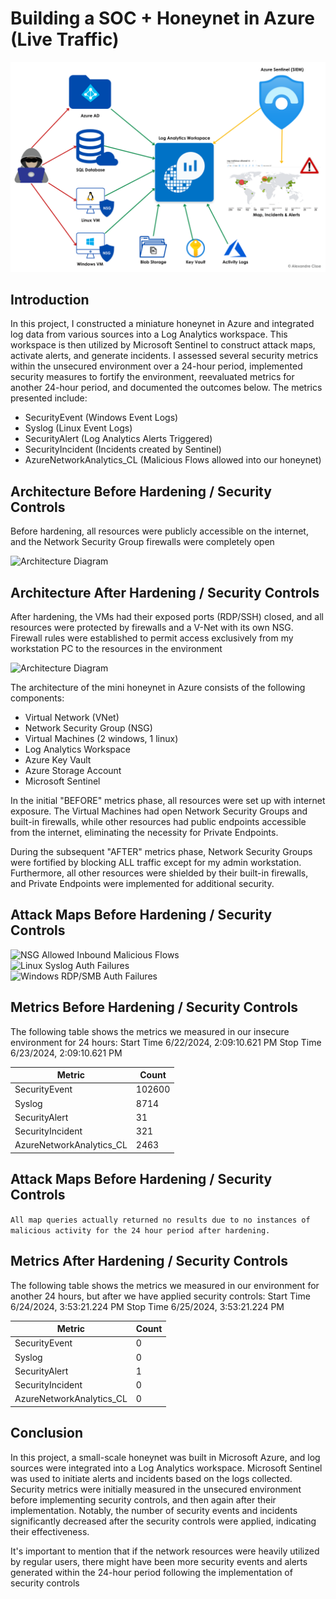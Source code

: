 # Building a SOC + Honeynet in Azure (Live Traffic)
![Cloud Honeynet / SOC](https://github.com/AntObiyan/Azure-SOC/blob/main/Azure%20Project%20Logo.png?raw=true)



## Introduction

In this project, I constructed a miniature honeynet in Azure and integrated log data from various sources into a Log Analytics workspace. This workspace is then utilized by Microsoft Sentinel to construct attack maps, activate alerts, and generate incidents. I assessed several security metrics within the unsecured environment over a 24-hour period, implemented security measures to fortify the environment, reevaluated metrics for another 24-hour period, and documented the outcomes below. The metrics presented include:

- SecurityEvent (Windows Event Logs)
- Syslog (Linux Event Logs)
- SecurityAlert (Log Analytics Alerts Triggered)
- SecurityIncident (Incidents created by Sentinel)
- AzureNetworkAnalytics_CL (Malicious Flows allowed into our honeynet)

## Architecture Before Hardening / Security Controls
Before hardening, all resources were publicly accessible on the internet, and the Network Security Group firewalls were completely open

![Architecture Diagram](https://i.imgur.com/aBDwnKb.jpg)

## Architecture After Hardening / Security Controls
After hardening, the VMs had their exposed ports (RDP/SSH) closed, and all resources were protected by firewalls and a V-Net with its own NSG. Firewall rules were established to permit access exclusively from my workstation PC to the resources in the environment

![Architecture Diagram](https://i.imgur.com/YQNa9Pp.jpg)

The architecture of the mini honeynet in Azure consists of the following components:

- Virtual Network (VNet)
- Network Security Group (NSG)
- Virtual Machines (2 windows, 1 linux)
- Log Analytics Workspace
- Azure Key Vault
- Azure Storage Account
- Microsoft Sentinel

In the initial "BEFORE" metrics phase, all resources were set up with internet exposure. The Virtual Machines had open Network Security Groups and built-in firewalls, while other resources had public endpoints accessible from the internet, eliminating the necessity for Private Endpoints.

During the subsequent "AFTER" metrics phase, Network Security Groups were fortified by blocking ALL traffic except for my admin workstation. Furthermore, all other resources were shielded by their built-in firewalls, and Private Endpoints were implemented for additional security.

## Attack Maps Before Hardening / Security Controls
![NSG Allowed Inbound Malicious Flows](https://i.imgur.com/1qvswSX.png)<br>
![Linux Syslog Auth Failures](https://i.imgur.com/G1YgZt6.png)<br>
![Windows RDP/SMB Auth Failures](https://i.imgur.com/ESr9Dlv.png)<br>

## Metrics Before Hardening / Security Controls

The following table shows the metrics we measured in our insecure environment for 24 hours:
Start Time 6/22/2024, 2:09:10.621 PM
Stop Time 6/23/2024, 2:09:10.621 PM

| Metric                   | Count
| ------------------------ | -----
| SecurityEvent            | 102600
| Syslog                   | 8714
| SecurityAlert            | 31
| SecurityIncident         | 321
| AzureNetworkAnalytics_CL | 2463

## Attack Maps Before Hardening / Security Controls

```All map queries actually returned no results due to no instances of malicious activity for the 24 hour period after hardening.```

## Metrics After Hardening / Security Controls

The following table shows the metrics we measured in our environment for another 24 hours, but after we have applied security controls:
Start Time 6/24/2024, 3:53:21.224 PM
Stop Time	6/25/2024, 3:53:21.224 PM

| Metric                   | Count
| ------------------------ | -----
| SecurityEvent            | 0
| Syslog                   | 0
| SecurityAlert            | 1
| SecurityIncident         | 0
| AzureNetworkAnalytics_CL | 0

## Conclusion

In this project, a small-scale honeynet was built in Microsoft Azure, and log sources were integrated into a Log Analytics workspace. Microsoft Sentinel was used to initiate alerts and incidents based on the logs collected. Security metrics were initially measured in the unsecured environment before implementing security controls, and then again after their implementation. Notably, the number of security events and incidents significantly decreased after the security controls were applied, indicating their effectiveness.

It's important to mention that if the network resources were heavily utilized by regular users, there might have been more security events and alerts generated within the 24-hour period following the implementation of security controls

